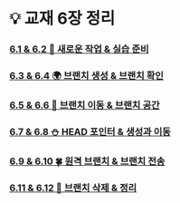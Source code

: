 💡 교재 6장 정리
=
###  [6.1 & 6.2 🚀 새로운 작업 & 실습 준비]()
###  [6.3 & 6.4 🌍 브랜치 생성 & 브랜치 확인](https://github.com/QBteamOSS/OSS_Assignments/blob/main/organize_chapter6/6.3%20%26%203.4.md)
###  [6.5 & 6.6 🌊 브랜치 이동 & 브랜치 공간](https://github.com/QBteamOSS/OSS_Assignments/blob/main/organize_chapter6/6.5%20%26%206.6%20.md)
###  [6.7 & 6.8 ⛄ HEAD 포인터 & 생성과 이동](https://github.com/QBteamOSS/OSS_Assignments/blob/main/organize_chapter6/6.7%20%26%206.8.md)
###  [6.9 & 6.10 🍀 원격 브랜치 & 브랜치 전송](https://github.com/QBteamOSS/OSS_Assignments/blob/main/organize_chapter6/6.9%20&%206.10.md)
### [6.11 & 6.12 🎈 브랜치 삭제 & 정리](https://github.com/QBteamOSS/OSS_Assignments/blob/main/organize_chapter6/6.11%20&%206.12.md)
